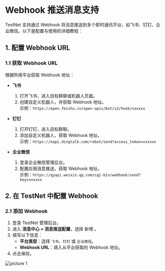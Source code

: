 # **Webhook 推送消息支持**

TestNet 支持通过 Webhook 将消息推送到多个即时通讯平台，如飞书、钉钉、企业微信。以下是配置与使用的详细教程：

## **1. 配置 Webhook URL**

### **1.1 获取 Webhook URL**
根据所用平台获取 Webhook 地址：

- **飞书**  
  1. 打开飞书，进入目标群聊或机器人页面。
  2. 创建自定义机器人，并获取 Webhook 地址。  
     示例：`https://open.feishu.cn/open-apis/bot/v2/hook/xxxxxx`

- **钉钉**  
  1. 打开钉钉，进入目标群聊。
  2. 添加自定义机器人，获取 Webhook 地址。  
     示例：`https://oapi.dingtalk.com/robot/send?access_token=xxxxxx`

- **企业微信**  
  1. 登录企业微信管理后台。
  2. 配置应用消息推送，获取 Webhook 地址。  
     示例：`https://qyapi.weixin.qq.com/cgi-bin/webhook/send?key=xxxxxx`

## **2. 在 TestNet 中配置 Webhook**

### **2.1 添加 Webhook**
1. 登录 TestNet 管理后台。
2. 进入 **消息中心 > 消息推送配置**，选择 新增 。
3. 填写以下信息：
   - **平台类型**：选择 `飞书`、`钉钉` 或 `企业微信`。
   - **Webhook URL**：填入从平台获取的 Webhook 地址。
4. 点击保存。

![picture 1](https://cdn.jsdelivr.net/gh/testnet0/image@main/7ea84a426e969b347c4044869f804e30463548bcea2c0d2b977550ecfebcfea4.png)  